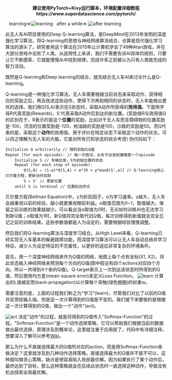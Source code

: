 <p align="center"><b>建议使用PyTorch+Kivy运行脚本，环境配置详细教程 https://www.superdatascience.com/pytorch/</b></p>


&nbsp;&nbsp;&nbsp;learning=>![learning](https://user-images.githubusercontent.com/22739177/32823936-c279686a-c993-11e7-906e-ea3e7830e275.gif)&nbsp;&nbsp;&nbsp;after a while=>
![after learning](https://user-images.githubusercontent.com/22739177/32823937-c2950e80-c993-11e7-9358-89e50cdaae8f.gif)

此无人车AI项目使用的Deep Q-learning算法，是DeepMind在2013年发明的深度强化学习算法，将Q-learning的思想与神经网络算法结合，也算是现代强化学习算法的源头了。研究者用这个算法在2015年让计算机学会了49种Atari游戏，并在大部分游戏中击败了人类。从适用性上来讲，我们不需要告诉AI具体的规则，只要让它不断摸索，它就能慢慢从中找到规律，完成许多之前被认为只有人类能完成的智力活动。

既然是Q-learning和Deep learning的结合，就先结合无人车AI来讨论什么是Q-learning。

Q-learning是一种强化学习算法，无人车需要根据当前状态来采取动作，获得相应的奖励之后，再去改进这些动作，使得下次再到相同的状态时，无人车能做出更优的选择。我们用Q(S,A)表示在S状态时，采取A动作所获得的**效用值**。下面用字母R代表奖励(Rewards)，S'代表采取A动作后到达的新位置。(奖励值R与效用值Q的区别在于，R表示的是这个**位置**的奖励，比如对于无人车而言障碍物的位置奖励是-100，河流的位置奖励是-120，柏油路的奖励是100，沙路的奖励是50。而Q代表的是，采取这个**动作**的效用值，用于评价在特定状态下采取这个动作的优劣，可以将之理解为无人车的大脑，它是对所有已知状态的综合考虑)
伪代码如下：
```
Initialize Q arbitrarily // 随机初始化Q值
Repeat (for each episode): // 每一次尝试，从车子出发到撞墙是一个episode
	Initialize S // 车辆出发，S为初始位置的状态
	Repeat (for each step of episode):
		Q(S,A) ← (1-α)*Q(S,A) + α*[R + γ*maxQ(S',a)] // Q-learning核心贝尔曼方程，更新动作奖励
		S ← S' // 更新位置
	until S is terminal // 位置到达终点
```
贝尔曼方程(Bellman Equation)中，γ为折扣因子，α为学习速率。γ越大，无人车会越重视以前的经验，越小就更重视眼前利益。α取值范围为0~1，取值越大，保留之前训练的效果就越少。可以看出当α取值为0时，无论如何训练AI也无法学习到新Q值；α取值为1时，新Q值将完全取代旧Q值，每次训练得到新值就会完全忘记之前的训练结果。这些参数值都是人为设定的，需要根据经验慢慢调整。

然后我们将Q-learning算法与深度学习结合。从High Level来看，Q-learning已经实现无人车基本的躲避路障功能，而深度学习算法可以让无人车自动总结并学习特征，减少人为设定特征的不完备性，以更好的适应非常复杂的环境条件。

首先，用一个深度神经网络来作为Q值的网络，地图上每个点有坐标(X1, X2)，将此状态输入神经网络来预测每个方向的Q值(图中假设有四个actions对应四个方向，所以一共得到4个新的Q值)。Q-target表示上一次到达该状态时所得到的Q值，然后使用均方差(mean-square error)来定义Loss Function。
![learn](https://user-images.githubusercontent.com/22739177/32822235-60bfc1b6-c98c-11e7-966a-2a2c295645cc.PNG)
计算出的L值被反馈(back-propagation)以计算每个突触(绿色圈圈)的权重w。

需要注意的是，上面的过程我们称之为"学习"(learn)，尽管我们对比了以前的Q值并反馈给输入端，但是这一次计算得到的Q值是不变的。我们接下来要做的是根据这一次计算得到的Q值，做出一个"动作"(act)。

![act](https://user-images.githubusercontent.com/22739177/32822234-60a7c57a-c98c-11e7-82b2-82d53104940a.PNG)
决定"动作"的过程，就是将得到的Q值传入"Softmax-Function"的过程。"Softmax-Function"是一个动作选择策略，它可以帮助我们根据当前的数据做出最优选择，原理涉及到概率论，这里就注重于应用层了，代码中有详细注释，想要深入了解可以参考[Wiki](https://en.wikipedia.org/wiki/Softmax_function)。

那么为什么不直接选择最大的Q值所对应的action，而是用Softmax-Function来做决定？这里就涉及到几种动作选择策略。直接选择最大的Q值并不是不可以，这种就叫做贪心策略，缺点是很容易陷入局部最优解。因为如果执行了某个动作后，最终达到了目标，那么这种策略就会在后续此状态时一直选择这种动作，导致没有机会探索全局最优解。
